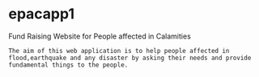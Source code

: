 # epacapp1

Fund Raising Website for People affected in Calamities

    The aim of this web application is to help people affected in flood,earthquake and any disaster by asking their needs and provide fundamental things to the people.
